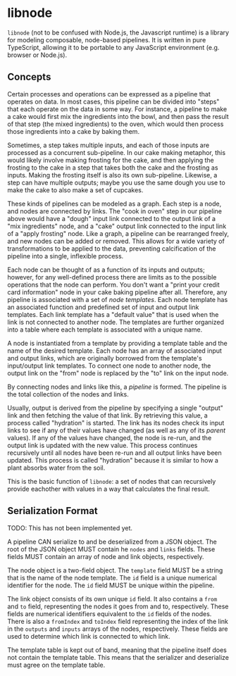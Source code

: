 # libnode

`libnode` (not to be confused with Node.js, the Javascript runtime) is a library for modeling composable, node-based pipelines. It is written in pure TypeScript, allowing it to be portable to any JavaScript environment (e.g. browser or Node.js).

## Concepts

Certain processes and operations can be expressed as a pipeline that operates on data. In most cases, this pipeline can be divided into "steps" that each operate on the data in some way. For instance, a pipeline to make a cake would first mix the ingredients into the bowl, and then pass the result of that step (the mixed ingredients) to the oven, which would then process those ingredients into a cake by baking them. 

Sometimes, a step takes multiple inputs, and each of those inputs are processed as a concurrent sub-pipeline. In our cake making metaphor, this would likely involve making frosting for the cake, and then applying the frosting to the cake in a step that takes both the cake and the frosting as inputs. Making the frosting itself is also its own sub-pipeline. Likewise, a step can have multiple outputs; maybe you use the same dough you use to make the cake to also make a set of cupcakes.

These kinds of pipelines can be modeled as a graph. Each step is a node, and nodes are connected by links. The "cook in oven" step in our pipeline above would have a "dough" input link connected to the output link of a "mix ingredients" node, and a "cake" output link connected to the input link of a "apply frosting" node. Like a graph, a pipeline can be rearranged freely, and new nodes can be added or removed. This allows for a wide variety of transformations to be applied to the data, preventing calcification of the pipeline into a single, inflexible process.

Each node can be thought of as a function of its inputs and outputs; however, for any well-defined process there are limits as to the possible operations that the node can perform. You don't want a "print your credit card information" node in your cake baking pipeline after all. Therefore, any pipeline is associated with a set of *node templates*. Each node template has an associated function and predefined set of input and output link templates. Each link template has a "default value" that is used when the link is not connected to another node. The templates are further organized into a table where each template is associated with a unique name.

A node is instantiated from a template by providing a template table and the name of the desired template. Each node has an array of associated input and output links, which are originally borrowed from the template's input/output link templates. To connect one node to another node, the output link on the "from" node is replaced by the "to" link on the input node.

By connecting nodes and links like this, a *pipeline* is formed. The pipeline is the total collection of the nodes and links.

Usually, output is derived from the pipeline by specifying a single "output" link and then fetching the value of that link. By retrieving this value, a process called "hydration" is started. The link has its nodes check its input links to see if any of their values have changed (as well as any of its *parent* values). If any of the values have changed, the node is re-run, and the output link is updated with the new value. This process continues recursively until all nodes have been re-run and all output links have been updated. This process is called "hydration" because it is similar to how a plant absorbs water from the soil.

This is the basic function of `libnode`: a set of nodes that can recursively provide eachother with values in a way that calculates the final result.

## Serialization Format

TODO: This has not been implemented yet.

A pipeline CAN serialize to and be deserialized from a JSON object. The root of the JSON object MUST contain he `nodes` and `links` fields. These fields MUST contain an array of node and link objects, respectively. 

The node object is a two-field object. The `template` field MUST be a string that is the name of the node template. The `id` field is a unique numerical identifier for the node. The `id` field MUST be unique within the pipeline.

The link object consists of its own unique `id` field. It also contains a `from` and `to` field, representing the nodes it goes from and to, respectively. These fields are numerical identifiers equivalent to the `id` fields of the nodes. There is also a `fromIndex` and `toIndex` field representing the index of the link in the `outputs` and `inputs` arrays of the nodes, respectively. These fields are used to determine which link is connected to which link.

The template table is kept out of band, meaning that the pipeline itself does not contain the template table. This means that the serializer and deserialize must agree on the template table. 